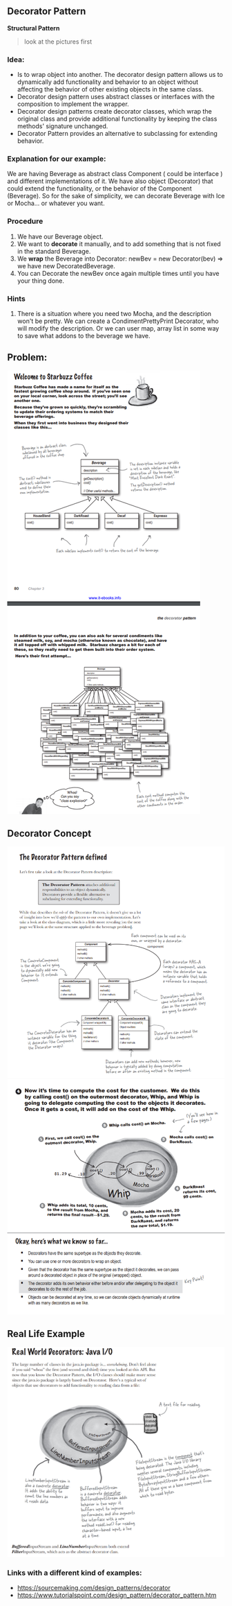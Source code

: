 ## Decorator Pattern
**Structural Pattern**


> look at the pictures first

### Idea:
- Is to wrap object into another. 
The decorator design pattern allows us to dynamically add functionality and behavior to an object without affecting the behavior of other existing objects in the same class. 
- Decorator design pattern uses abstract classes or interfaces with the composition to implement the wrapper.
- Decorator design patterns create decorator classes, which wrap the original class and provide additional functionality by keeping the class methods' signature unchanged.
- Decorator Pattern provides an alternative to subclassing for extending behavior.
 
### Explanation for our example:
We are having Beverage as abstract class Component ( could be interface ) and different implementations of it.
We have also object (Decorator) that could extend the functionality, or the behavior of the Component (Beverage).
So for the sake of simplicity, we can decorate Beverage with Ice or Mocha... or whatever you want.

### Procedure
1. We have our Beverage object.
2. We want to **decorate** it manually, and to add something that is not fixed in the standard Beverage.
3. We **wrap** the Beverage into Decorator:  newBev = new Decorator(bev) => we have new DecoratedBeverage.
4. You can Decorate the newBev once again multiple times until you have your thing done.

### Hints
1. There is a situation where you need two Mocha, and the description won't be pretty.
We can create a CondimentPrettyPrint Decorator, who will modify the description.
Or we can user map, array list in some way to save what addons to the beverage we have.

## Problem: 
![alt text](https://github.com/ivanspasov99/DesignPatterns/blob/master/Patterns/III/assets/DecoratorTask.png)

## Decorator Concept
![alt text](https://github.com/ivanspasov99/DesignPatterns/blob/master/Patterns/III/assets/DecoratorConcept.png)
![alt text](https://github.com/ivanspasov99/DesignPatterns/blob/master/Patterns/III/assets/DecoratorConceptExample.png)

## Real Life Example
![alt text](https://github.com/ivanspasov99/DesignPatterns/blob/master/Patterns/III/assets/RealLifeExample.png)

### Links with a different kind of examples:
- https://sourcemaking.com/design_patterns/decorator
- https://www.tutorialspoint.com/design_pattern/decorator_pattern.htm